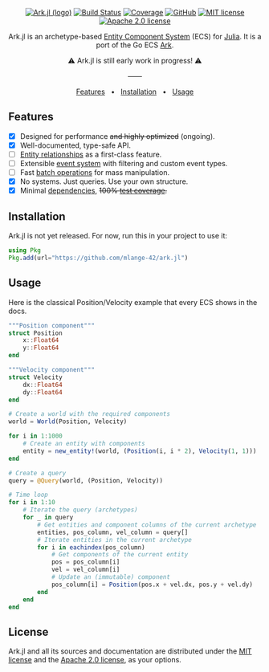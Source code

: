 <div align="center" width="100%">

[![Ark.jl (logo)](https://github.com/user-attachments/assets/efd131c8-cadf-434e-9994-c02f5914f2fa)](https://github.com/mlange-42/ark.jl)
[![Build Status](https://github.com/mlange-42/Ark.jl/actions/workflows/CI.yml/badge.svg?branch=main)](https://github.com/mlange-42/Ark.jl/actions/workflows/CI.yml?query=branch%3Amain)
[![Coverage](https://codecov.io/gh/mlange-42/Ark.jl/branch/main/graph/badge.svg)](https://codecov.io/gh/mlange-42/Ark.jl)
[![GitHub](https://img.shields.io/badge/github-repo-blue?logo=github)](https://github.com/mlange-42/ark)
[![MIT license](https://img.shields.io/badge/MIT-brightgreen?label=license)](https://github.com/mlange-42/ark/blob/main/LICENSE-MIT)
[![Apache 2.0 license](https://img.shields.io/badge/Apache%202.0-brightgreen?label=license)](https://github.com/mlange-42/ark/blob/main/LICENSE-APACHE)

Ark.jl is an archetype-based [Entity Component System](https://en.wikipedia.org/wiki/Entity_component_system) (ECS) for [Julia](https://julialang.org/).
It is a port of the Go ECS [Ark](https://github.com/mlange-42/ark).

⚠️ Ark.jl is still early work in progress! ⚠️

&mdash;&mdash;

[Features](#features) &nbsp; &bull; &nbsp; [Installation](#installation) &nbsp; &bull; &nbsp; [Usage](#usage)
</div>

## Features

- [x] Designed for performance ~~and highly optimized~~ (ongoing).
- [x] Well-documented, type-safe API.
- [ ] [Entity relationships](https://mlange-42.github.io/ark/relations/) as a first-class feature.
- [ ] Extensible [event system](https://mlange-42.github.io/ark/events/) with filtering and custom event types.
- [ ] Fast [batch operations](https://mlange-42.github.io/ark/batch/) for mass manipulation.
- [x] No systems. Just queries. Use your own structure.
- [x] Minimal [dependencies](https://github.com/mlange-42/Ark.jl/blob/main/Project.toml), ~~100% [test coverage](https://app.codecov.io/github/mlange-42/ark.jl).~~

## Installation

Ark.jl is not yet released. For now, run this in your project to use it:

```julia
using Pkg
Pkg.add(url="https://github.com/mlange-42/ark.jl")
```

## Usage

Here is the classical Position/Velocity example that every ECS shows in the docs.

```julia
"""Position component"""
struct Position
    x::Float64
    y::Float64
end

"""Velocity component"""
struct Velocity
    dx::Float64
    dy::Float64
end

# Create a world with the required components
world = World(Position, Velocity)

for i in 1:1000
    # Create an entity with components
    entity = new_entity!(world, (Position(i, i * 2), Velocity(1, 1)))
end

# Create a query
query = @Query(world, (Position, Velocity))

# Time loop
for i in 1:10
    # Iterate the query (archetypes)
    for _ in query
        # Get entities and component columns of the current archetype
        entities, pos_column, vel_column = query[]
        # Iterate entities in the current archetype
        for i in eachindex(pos_column)
            # Get components of the current entity
            pos = pos_column[i]
            vel = vel_column[i]
            # Update an (immutable) component
            pos_column[i] = Position(pos.x + vel.dx, pos.y + vel.dy)
        end
    end
end
```

## License

Ark.jl and all its sources and documentation are distributed under the [MIT license](./LICENSE-MIT) and the [Apache 2.0 license](./LICENSE-APACHE), as your options.

